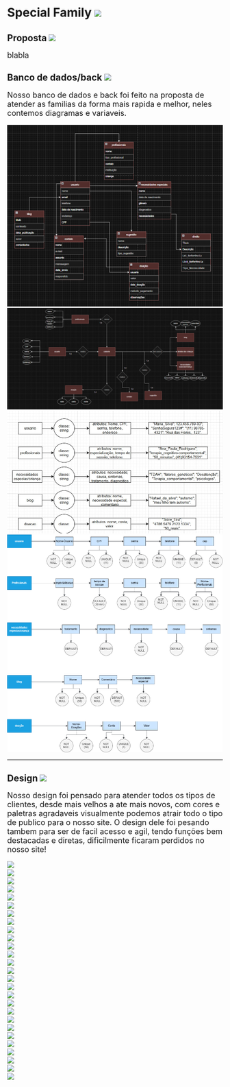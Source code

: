# Special Family  <img src="#logo" wight="20px" height="30px">

## Proposta  <img src="#logo" wight="20px" height="20px">
<div style="font-size: 18px;">
blabla

</div>

## Banco de dados/back  <img src="#logo" wight="20px" height="20px">
<div style="font-size: 18px;">
Nosso banco de dados e back foi feito na proposta de atender as familias da forma mais rapida e melhor, neles contemos diagramas e variaveis.

</div>
<br>
<img src="readme-config/D-back-banco/D-C.png">
<img src="readme-config/D-back-banco/D-ER.png">
<img src="readme-config/D-back-banco/variaveis-back.jpeg">
<img src="readme-config/D-back-banco/variaveis-banco.png">

--------------------

## Design  <img src="#logo" wight="20px" height="20px">

<div style="font-size: 18px;">
Nosso design foi pensado para atender todos os tipos de clientes, desde mais velhos a ate mais novos, com cores e paletras agradaveis visualmente podemos atrair todo o tipo de publico para o nosso site. O design dele foi pesando tambem para ser de facil acesso e agil, tendo funções bem destacadas e diretas, dificilmente ficaram perdidos no nosso site!
</div>
<br>
<img src="readme-config/1.png">
<br>

<img src="readme-config/2.png">
<br>

<img src="readme-config/3.png">
<br>

<img src="readme-config/4.png">
<br>

<img src="readme-config/5.png">
<br>

<img src="readme-config/6.png">
<br>

<img src="readme-config/7.png">
<br>

<img src="readme-config/8.png">
<br>

<img src="readme-config/9.png">
<br>

<img src="readme-config/10.png">
<br>

<img src="readme-config/11.png">
<br>

<img src="readme-config/12.png">
<br>

<img src="readme-config/13.png">
<br>

<img src="readme-config/14.png">
<br>

<img src="readme-config/15.png">
<br>

<img src="readme-config/16.png">
<br>

<img src="readme-config/17.png">
<br>

<img src="readme-config/18.png">
<br>

<img src="readme-config/19.png">
<br>

<img src="readme-config/20.png">
<br>

<img src="readme-config/21.png">
<br>

<img src="readme-config/22.png">
<br>

<img src="readme-config/23.png">
<br>

<img src="readme-config/24.png">
<br>

<img src="readme-config/25.png">
<br>

<img src="readme-config/26.png">
<br>

<img src="readme-config/27.png">
<br>
